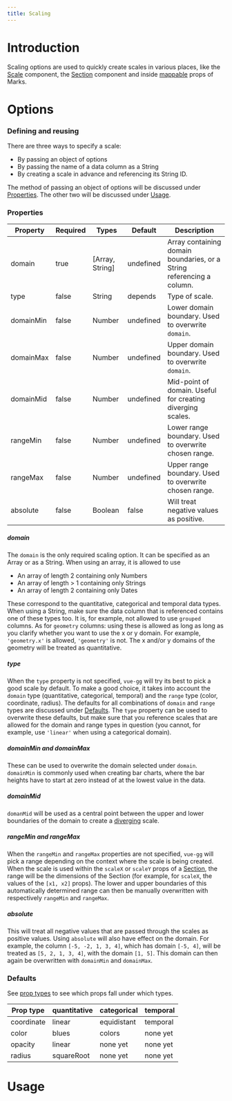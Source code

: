 ```yaml
---
title: Scaling
---
```


# Introduction

Scaling options are used to quickly create scales in various places, like the
[Scale](../core/scale.md) component, the [Section](../core/section.md) component
and inside [mappable](./mapping.md) props of Marks.

# Options

### Defining and reusing

There are three ways to specify a scale:

- By passing an object of options
- By passing the name of a data column as a String
- By creating a scale in advance and referencing its String ID.

The method of passing an object of options will be discussed under [Properties](#options).
The other two will be discussed under [Usage](#usage).

### Properties

| Property  | Required | Types           | Default   | Description                                                           |
| --------- | -------- | --------------- | --------- | --------------------------------------------------------------------- |
| domain    | true     | [Array, String] | undefined | Array containing domain boundaries, or a String referencing a column. |
| type      | false    | String          | depends   | Type of scale.                                                        |
| domainMin | false    | Number          | undefined | Lower domain boundary. Used to overwrite `domain`.                    |
| domainMax | false    | Number          | undefined | Upper domain boundary. Used to overwrite `domain`.                    |
| domainMid | false    | Number          | undefined | Mid-point of domain. Useful for creating diverging scales.            |
| rangeMin  | false    | Number          | undefined | Lower range boundary. Used to overwrite chosen range.                 |
| rangeMax  | false    | Number          | undefined | Upper range boundary. Used to overwrite chosen range.                 |
| absolute  | false    | Boolean         | false     | Will treat negative values as positive.                               |

##### domain

The `domain` is the only required scaling option. It can be specified as an Array or
as a String. When using an array, it is allowed to use

- An array of length 2 containing only Numbers
- An array of length > 1 containing only Strings
- An array of length 2 containing only Dates

These correspond to the quantitative, categorical and temporal data types.
When using a String, make sure the data column that is referenced contains one
of these types too. It is, for example, not allowed to use `grouped` columns.
As for `geometry` columns: using these is allowed as long as long as you clarify
whether you want to use the x or y domain. For example, `'geometry.x'` is allowed,
`'geometry'` is not. The x and/or y domains of the geometry will be treated as
quantitative.

##### type

When the `type` property is not specified, `vue-gg` will try its best to pick
a good scale by default. To make a good choice, it takes into account the `domain`
type (quantitative, categorical, temporal) and the `range` type (color, coordinate,
radius). The defaults for all combinations of `domain` and `range` types are
discussed under [Defaults](#defaults). The `type` property can be used to overwrite
these defaults, but make sure that you reference scales that are allowed for the
domain and range types in question (you cannot, for example, use `'linear'` when
using a categorical domain).

##### domainMin and domainMax

These can be used to overwrite the domain selected under `domain`. `domainMin` is
commonly used when creating bar charts, where the bar heights have to start at
zero instead of at the lowest value in the data.

##### domainMid

`domanMid` will be used as a central point between the upper and lower boundaries
of the domain to create a [diverging](https://github.com/d3/d3-scale#diverging-scales)
scale.

##### rangeMin and rangeMax

When the `rangeMin` and `rangeMax` properties are not specified, `vue-gg` will
pick a range depending on the context where the scale is being created. When
the scale is used within the `scaleX` or `scaleY` props of a
[Section](../core/section.md), the range will be the dimensions of the Section
(for example, for `scaleX`, the values of the `[x1, x2]` props). The lower and
upper boundaries of this automatically determined range can then be manually
overwritten with respectively `rangeMin` and `rangeMax`.

##### absolute

This will treat all negative values that are passed through the scales as positive
values. Using `absolute` will also have effect on the domain. For example,
the column `[-5, -2, 1, 3, 4]`, which has domain `[-5, 4]`, will be treated as
`[5, 2, 1, 3, 4]`, with the domain `[1, 5]`. This domain can then again be
overwritten with `domainMin` and `domainMax`.

### Defaults

See [prop types](./mapping.md#prop-types) to see which props fall under
which types.

| Prop type  | quantitative | categorical | temporal |
| ---------- | ------------ | ----------- | -------- |
| coordinate | linear       | equidistant | temporal |
| color      | blues        | colors      | none yet |
| opacity    | linear       | none yet    | none yet |
| radius     | squareRoot   | none yet    | none yet |

# Usage
